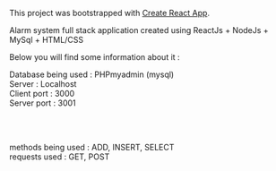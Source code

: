This project was bootstrapped with [Create React App](https://github.com/facebookincubator/create-react-app). <br>

Alarm system full stack application created using ReactJs + NodeJs + MySql + HTML/CSS <br>

Below you will find some information about it :<br>


Database being used : PHPmyadmin (mysql) <br>
Server : Localhost <br>
Client port : 3000 <br>
Server port : 3001 <br>

<br><br>

methods being used : ADD, INSERT, SELECT <br>
requests used : GET, POST

